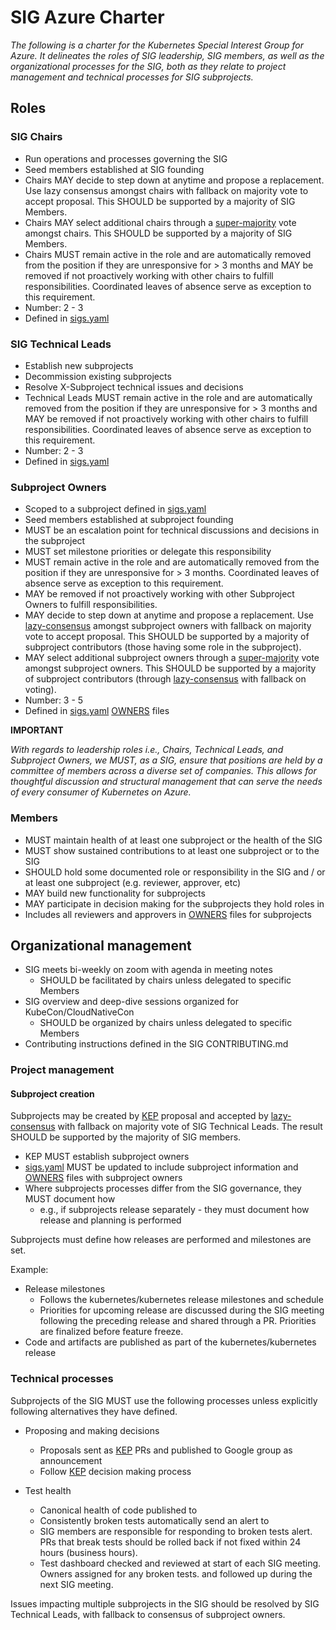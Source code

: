 # SIG Azure Charter

_The following is a charter for the Kubernetes Special Interest Group for Azure. It delineates the roles of SIG leadership, SIG members, as well as the organizational processes for the SIG, both as they relate to project management and technical processes for SIG subprojects._

## Roles

### SIG Chairs

- Run operations and processes governing the SIG 
- Seed members established at SIG founding 
- Chairs MAY decide to step down at anytime and propose a replacement. Use lazy consensus amongst chairs with fallback on majority vote to accept proposal. This SHOULD be supported by a majority of SIG Members.
- Chairs MAY select additional chairs through a [super-majority] vote amongst chairs. This SHOULD be supported by a majority of SIG Members.
- Chairs MUST remain active in the role and are automatically removed from the position if they are unresponsive for &gt; 3 months and MAY be removed if not proactively working with other chairs to fulfill responsibilities. Coordinated leaves of absence serve as exception to this requirement.
- Number: 2 - 3 
- Defined in [sigs.yaml]

### SIG Technical Leads

- Establish new subprojects 
- Decommission existing subprojects 
- Resolve X-Subproject technical issues and decisions 
- Technical Leads MUST remain active in the role and are automatically removed from the position if they are unresponsive for &gt; 3 months and MAY be removed if not proactively working with other chairs to fulfill responsibilities. Coordinated leaves of absence serve as exception to this requirement. 
- Number: 2 - 3 
- Defined in [sigs.yaml]

### Subproject Owners

- Scoped to a subproject defined in [sigs.yaml]
- Seed members established at subproject founding
- MUST be an escalation point for technical discussions and decisions in the subproject
- MUST set milestone priorities or delegate this responsibility 
- MUST remain active in the role and are automatically removed from the position if they are unresponsive for &gt; 3 months. Coordinated leaves of absence serve as exception to this requirement.
- MAY be removed if not proactively working with other Subproject Owners to fulfill responsibilities.
- MAY decide to step down at anytime and propose a replacement. Use [lazy-consensus] amongst subproject owners with fallback on majority vote to accept proposal. This SHOULD be supported by a majority of subproject contributors (those having some role in the subproject).
- MAY select additional subproject owners through a [super-majority] vote amongst subproject owners. This SHOULD be supported by a majority of subproject contributors (through [lazy-consensus] with fallback on voting).
- Number: 3 - 5
- Defined in [sigs.yaml] [OWNERS] files

**IMPORTANT**

_With regards to leadership roles i.e., Chairs, Technical Leads, and Subproject Owners, we MUST, as a SIG, ensure that positions are held by a committee of members across a diverse set of companies. This allows for thoughtful discussion and structural management that can serve the needs of every consumer of Kubernetes on Azure._

### Members

- MUST maintain health of at least one subproject or the health of the SIG 
- MUST show sustained contributions to at least one subproject or to the SIG 
- SHOULD hold some documented role or responsibility in the SIG and / or at least one subproject (e.g. reviewer, approver, etc) 
- MAY build new functionality for subprojects 
- MAY participate in decision making for the subprojects they hold roles in 
- Includes all reviewers and approvers in [OWNERS] files for subprojects

## Organizational management

- SIG meets bi-weekly on zoom with agenda in meeting notes 
  - SHOULD be facilitated by chairs unless delegated to specific Members 
- SIG overview and deep-dive sessions organized for KubeCon/CloudNativeCon 
  - SHOULD be organized by chairs unless delegated to specific Members 
- Contributing instructions defined in the SIG CONTRIBUTING.md 

### Project management

#### Subproject creation

Subprojects
may be created by [KEP] proposal and accepted by [lazy-consensus] with fallback on majority vote of SIG Technical Leads. The result SHOULD be supported by the majority of SIG members.

- KEP MUST establish subproject owners
- [sigs.yaml] MUST be updated to include subproject information and [OWNERS] files with subproject owners
- Where subprojects processes differ from the SIG governance, they MUST document how 
  - e.g., if subprojects release separately - they must document how release and planning is performed 

Subprojects must define how releases are performed and milestones are set. 

Example:
- Release milestones 
  - Follows the kubernetes/kubernetes release milestones and schedule 
  - Priorities for upcoming release are discussed during the SIG meeting following the preceding release and shared through a PR. Priorities are finalized before feature freeze. 
- Code and artifacts are published as part of the kubernetes/kubernetes release 

### Technical processes

Subprojects of the SIG MUST use the following processes unless explicitly following alternatives they have defined.

- Proposing and making decisions 
  - Proposals sent as [KEP] PRs and published to Google group as announcement 
  - Follow [KEP] decision making process 

- Test health 
  - Canonical health of code published to
  - Consistently broken tests automatically send an alert to
  - SIG members are responsible for responding to broken tests alert. PRs that break tests should be rolled back if not fixed within 24 hours (business hours). 
  - Test dashboard checked and reviewed at start of each SIG meeting. Owners assigned for any broken tests. and followed up during the next SIG meeting. 

Issues impacting multiple subprojects in the SIG should be resolved by SIG Technical Leads, with fallback to consensus of subproject owners.

[lazy-consensus]: http://en.osswiki.info/concepts/lazy_consensus
[super-majority]: https://en.wikipedia.org/wiki/Supermajority#Two-thirds_vote
[KEP]: https://github.com/kubernetes/community/blob/master/keps/0000-kep-template.md
[sigs.yaml]: https://github.com/kubernetes/community/blob/master/sigs.yaml#L1454
[OWNERS]: /contributors/guide/owners.md
